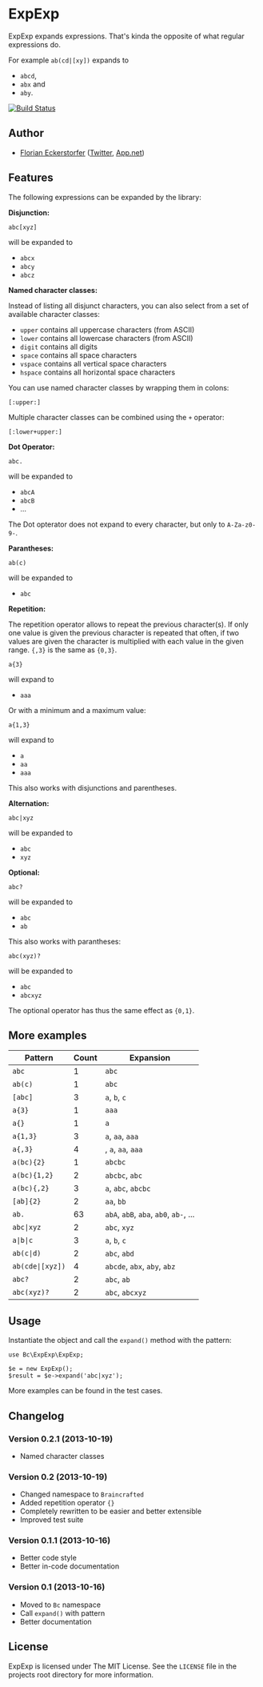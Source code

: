 ExpExp
======

ExpExp expands expressions. That's kinda the opposite of what regular expressions do.

For example `ab(cd|[xy])` expands to

- `abcd`,
- `abx` and
- `aby`.

[![Build Status](https://travis-ci.org/braincrafted/expexp.png?branch=master)](https://travis-ci.org/braincrafted/expexp)

Author
------

- [Florian Eckerstorfer](http://florian.ec) ([Twitter](http://twitter.com/Florian_), [App.net](http://app.net/florian))

Features
--------

The following expressions can be expanded by the library:

**Disjunction:**

	abc[xyz]

will be expanded to

- `abcx`
- `abcy`
- `abcz`

**Named character classes:**

Instead of listing all disjunct characters, you can also select from a set of available character classes:

- `upper` contains all uppercase characters (from ASCII)
- `lower` contains all lowercase characters (from ASCII)
- `digit` contains all digits
- `space` contains all space characters
- `vspace` contains all vertical space characters
- `hspace` contains all horizontal space characters

You can use named character classes by wrapping them in colons:

    [:upper:]

Multiple character classes can be combined using the `+` operator:

    [:lower+upper:]

**Dot Operator:**

	abc.

will be expanded to

- `abcA`
- `abcB`
- …

The Dot opterator does not expand to every character, but only to `A-Za-z0-9-`.

**Parantheses:**

	ab(c)

will be expanded to

- `abc`

**Repetition:**

The repetition operator allows to repeat the previous character(s). If only one value is given the previous character is repeated that often, if two values are given the character is multiplied with each value in the given range. `{,3}` is the same as `{0,3}`.

    a{3}

will expand to

- `aaa`

Or with a minimum and a maximum value:

    a{1,3}

will expand to

- `a`
- `aa`
- `aaa`

This also works with disjunctions and parentheses.

**Alternation:**

	abc|xyz

will be expanded to

- `abc`
- `xyz`

**Optional:**

	abc?

will be expanded to

 - `abc`
 - `ab`

This also works with parantheses:

	abc(xyz)?

will be expanded to

- `abc`
- `abcxyz`

The optional operator has thus the same effect as `{0,1}`.


More examples
-------------

<table>
    <thead>
        <tr>
            <th>Pattern</th>
            <th>Count</th>
            <th>Expansion</th>
        </tr>
    </thead>
    <tbody>
        <tr>
            <td><code>abc</code></td>
            <td>1</td>
            <td><code>abc</code></td>
        </tr>
        <tr>
            <td><code>ab(c)</code></td>
            <td>1</td>
            <td><code>abc</code></td>
        </tr>
        <tr>
            <td><code>[abc]</code></td>
            <td>3</td>
            <td><code>a</code>, <code>b</code>, <code>c</code></td>
        </tr>
        <tr>
            <td><code>a{3}</code></td>
            <td>1</td>
            <td><code>aaa</code></td>
        </tr>
        <tr>
            <td><code>a{}</code></td>
            <td>1</td>
            <td><code>a</code></td>
        </tr>
        <tr>
            <td><code>a{1,3}</code></td>
            <td>3</td>
            <td><code>a</code>, <code>aa</code>, <code>aaa</code></td>
        </tr>
        <tr>
            <td><code>a{,3}</code></td>
            <td>4</td>
            <td><code></code>, <code>a</code>, <code>aa</code>, <code>aaa</code></td>
        </tr>
        <tr>
            <td><code>a(bc){2}</code></td>
            <td>1</td>
            <td><code>abcbc</code></td>
        </tr>
        <tr>
            <td><code>a(bc){1,2}</code></td>
            <td>2</td>
            <td><code>abcbc</code>, <code>abc</code></td>
        </tr>
        <tr>
            <td><code>a(bc){,2}</code></td>
            <td>3</td>
            <td><code>a</code>, <code>abc</code>, <code>abcbc</code></td>
        </tr>
        <tr>
            <td><code>[ab]{2}</code></td>
            <td>2</td>
            <td><code>aa</code>, <code>bb</code></td>
        </tr>
        <tr>
            <td><code>ab.</code></td>
            <td>63</td>
            <td><code>abA</code>, <code>abB</code>, <code>aba</code>, <code>ab0</code>, <code>ab-</code>, ...</td>
        </tr>
        <tr>
            <td><code>abc|xyz</code></td>
            <td>2</td>
            <td><code>abc</code>, <code>xyz</code></td>
        </tr>
        <tr>
            <td><code>a|b|c</code></td>
            <td>3</td>
            <td><code>a</code>, <code>b</code>, <code>c</code></td>
        </tr>
        <tr>
            <td><code>ab(c|d)</code></td>
            <td>2</td>
            <td><code>abc</code>, <code>abd</code></td>
        </tr>
        <tr>
            <td><code>ab(cde|[xyz])</code></td>
            <td>4</td>
            <td><code>abcde</code>, <code>abx</code>, <code>aby</code>, <code>abz</code></td>
        </tr>
        <tr>
            <td><code>abc?</code></td>
            <td>2</td>
            <td><code>abc</code>, <code>ab</code></td>
        </tr>
        <tr>
            <td><code>abc(xyz)?</code></td>
            <td>2</td>
            <td><code>abc</code>, <code>abcxyz</code></td>
        </tr>
    </tbody>
</table>


Usage
-----

Instantiate the object and call the `expand()` method with the pattern:

    use Bc\ExpExp\ExpExp;

	$e = new ExpExp();
	$result = $e->expand('abc|xyz');

More examples can be found in the test cases.


Changelog
---------

### Version 0.2.1 (2013-10-19)

- Named character classes

### Version 0.2 (2013-10-19)

- Changed namespace to `Braincrafted`
- Added repetition operator `{}`
- Completely rewritten to be easier and better extensible
- Improved test suite

### Version 0.1.1 (2013-10-16)

- Better code style
- Better in-code documentation

### Version 0.1 (2013-10-16)

- Moved to `Bc` namespace
- Call `expand()` with pattern
- Better documentation


License
-------

ExpExp is licensed under The MIT License. See the `LICENSE` file in the projects root directory for more information.

